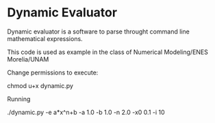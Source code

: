 <h1>Dynamic Evaluator</h1>

<p>Dynamic evaluator is a software to parse throught command line mathematical expressions.</p>
<p>This code is used as example in the class of Numerical Modeling/ENES Morelia/UNAM</p>
<p>Change permissions to execute:</p>
<p>chmod u+x dynamic.py</p>


<p>Running</p>

./dynamic.py -e a*x^n+b -a 1.0 -b 1.0 -n 2.0 -x0 0.1 -i 10